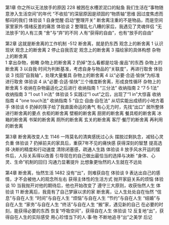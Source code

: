 第1章 你之所以无法放手的原因  228
被困在水槽淤泥口的鲇鱼 
我们生活在“事物随意渗入生活空间”的年代 
“不收拾”的深层原因是顽固的“物质轴”思维 
因过度焦虑而郁闷的我们 
    体验谈 1 自身觉醒·启动“整理开关”
断舍离注重的不是物品，而是空间 
家里家外·情绪反差的痛苦 
    体验谈 2 整理乱七八糟的家后，我遇见了灵魂伴侣
“无法放手”的人有三类 
“舍”与“弃”的不同 
人有“获得的自由”，也有“放手的自由” 

第2章 这就是断舍离的工作机制   -512
断舍离，就是扔东西 
    观念上的断舍离 
    1 认识现状 观念上的断舍离 
    2 停止自我否定 观念上的断舍离 
    3 描绘家的具体构想 
    杂物上的断舍离    
        1 拿出杂物，俯瞰 杂物上的断舍离 
        2 扔掉“怎么看都是垃圾·废品”的东西 杂物上的断舍离 
        3 以自我·时间为判断基准，考虑自身与物品的“关联度”，再进行取舍 
            体验谈  3 找回“自我轴”，处理大量餐具 
    杂物上的断舍离 
        4 以“必要·合适·愉快”为标准进行取舍 
            体验谈 4 从“必要·合适·愉快”三个维度断舍离，形成良性循环 
    杂物上的断舍离 
        5 收纳在杂物最适化之后进行 
    收纳指南 1 “三分法” 
    收纳指南 2 “7·5·1法” 
    收纳指南 3 “1 out 1 in法” 
        体验谈 5 实践过“1 out”之后，出现了“1 in”大惊喜 
    收纳指南 4 “one touch法” 
    收纳指南 5 “自立·自由·自在法”
从切实能出成绩的小地方着手 
    体验谈 6 扔掉的筷子给了我直面命运的勇气
有心无力时，先找“出口” 
居所整体进行断舍离的要点 
    衣柜的断舍离 
    壁橱的断舍离 
    厨房的断舍离 
    餐具柜的断舍离
    冰箱的断舍离 
    书架的断舍离 
    厕所的断舍离 
    玄关的断舍离 
    客厅·餐厅的断舍离 
    再利用的断舍离

第3章 断舍离改变人生   1146
一阵莫名的清爽感抚过心头 
摆脱过剩执念，减轻心灵负重 
    体验谈 7 扔掉前夫的家具后，重获7年不见的痛快感
获得深刻的智慧 
提高选择·决断的精度和行动速度 
清除闭塞感，疏通人生路 
    体验谈 8 放手风水开运的摆件后，人际关系得以改善
引导现在的自己做出最恰当的选择与决断 
“身体、心灵、生命”机制的回归 
沟通力显著提升 
比想象更怡然的人生就在不远处 

第4章 断舍离，怡然生活   1482
没有“出”，则难获自在 
    体验谈 9 表达出自己的感情，才不会被他人的观念所左右
获得主体性的生活方式 
抛开家庭关系的烦恼 
    体验谈 10 当我抛开对他的期待后，他也开始改变了
遵守三大原则，收获怡然人生 
    体验谈 11 断舍离后，我竟有了自己梦寐以求的家
断舍离，让人生处处自在怡然 
    “信息”与自在人生 
    “时间”与自在人生 
    “烦恼”与自在人生 
    “节约”与自在人生 
    “结婚”与自在人生 
    “家务”与自在人生 
    “终活”与自在人生
“搬”家，遇见新的自己 
在必要的时刻，能获得必要的东西 
恢复“呼吸空间”，获得自在人生 
    体验谈 12 反复地“出”，获得自在人生的实际感受
用心珍惜当下的人·事·物 
不断地追寻“出”之美学 
后记 